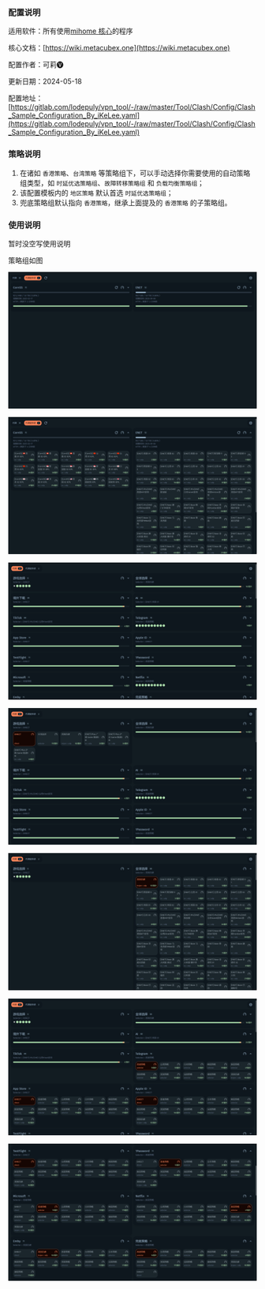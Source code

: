 ### 配置说明

适用软件：所有使用[mihome 核心](https://github.com/MetaCubeX/mihomo/tree/Meta)的程序

核心文档：[https://wiki.metacubex.one](https://wiki.metacubex.one)

配置作者：可莉🅥

更新日期：2024-05-18

配置地址：[https://gitlab.com/lodepuly/vpn_tool/-/raw/master/Tool/Clash/Config/Clash_Sample_Configuration_By_iKeLee.yaml](https://gitlab.com/lodepuly/vpn_tool/-/raw/master/Tool/Clash/Config/Clash_Sample_Configuration_By_iKeLee.yaml)


### 策略说明

1. 在诸如 `香港策略`、`台湾策略` 等策略组下，可以手动选择你需要使用的自动策略组类型，如 `时延优选策略组`、`故障转移策略组` 和 `负载均衡策略组`；
2. 该配置模板内的 `地区策略` 默认首选 `时延优选策略组`；
3. 兜底策略组默认指向 `香港策略`，继承上面提及的 `香港策略` 的子策略组。

### 使用说明

暂时没空写使用说明

策略组如图

![](https://github.com/Purplebuild/Clash/blob/main/Config/Resource/1.png)

![](https://github.com/Purplebuild/Clash/blob/main/Config/Resource/2.png)

![](https://github.com/Purplebuild/Clash/blob/main/Config/Resource/3.png)

![](https://github.com/Purplebuild/Clash/blob/main/Config/Resource//4.png)

![](https://github.com/Purplebuild/Clash/blob/main/Config/Resource//5.png)

![](https://github.com/Purplebuild/Clash/blob/main/Config/Resource//6.png)

![](https://github.com/Purplebuild/Clash/blob/main/Config/Resource//7.png)
